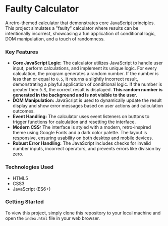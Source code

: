 # Faulty Calculator

A retro-themed calculator that demonstrates core JavaScript principles. This project simulates a "faulty" calculator where results can be intentionally incorrect, showcasing a fun application of conditional logic, DOM manipulation, and a touch of randomness.

### Key Features

* **Core JavaScript Logic:** The calculator utilizes JavaScript to handle user input, perform calculations, and implement its unique logic. For every calculation, the program generates a random number. If the number is less than or equal to `0.5`, it returns a slightly incorrect result, demonstrating a playful application of conditional logic. If the number is greater then `0.5`, the correct result is displayed. **This random number is generated in the background and is not visible to the user.**
* **DOM Manipulation:** JavaScript is used to dynamically update the result display and show error messages based on user actions and calculation outcomes.
* **Event Handling:** The calculator uses event listeners on buttons to trigger functions for calculation and resetting the interface.
* **Modern CSS:** The interface is styled with a modern, retro-inspired theme using Google Fonts and a dark color palette. The layout is responsive, ensuring usability on both desktop and mobile devices.
* **Robust Error Handling:** The JavaScript includes checks for invalid number inputs, incorrect operators, and prevents errors like division by zero.

### Technologies Used

* HTML5
* CSS3
* JavaScript (ES6+)

### Getting Started

To view this project, simply clone this repository to your local machine and open the `index.html` file in your web browser.
